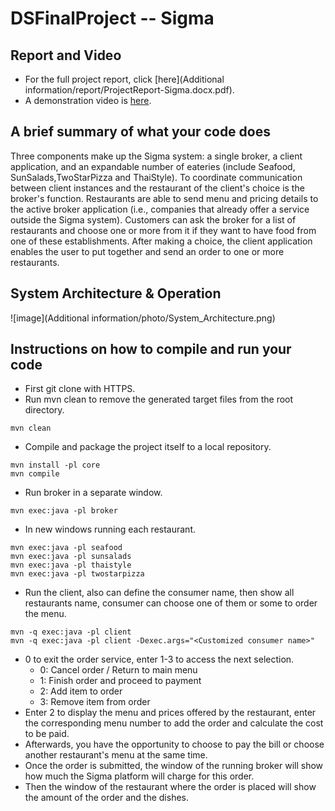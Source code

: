# DSFinalProject -- Sigma


## Report and Video

- For the full project report, click [here](Additional information/report/ProjectReport-Sigma.docx.pdf).
- A demonstration video is [here](https://www.youtube.com/watch?v=4oymc5YMuq8).


## A brief summary of what your code does

Three components make up the Sigma system: a single broker, a client application, and an expandable number of eateries (include Seafood, SunSalads,TwoStarPizza and ThaiStyle).
To coordinate communication between client instances and the restaurant of the client's choice is the broker's function.
Restaurants are able to send menu and pricing details to the active broker application (i.e., companies that already offer a service outside the Sigma system).
Customers can ask the broker for a list of restaurants and choose one or more from it if they want to have food from one of these establishments.
After making a choice, the client application enables the user to put together and send an order to one or more restaurants.


## System Architecture & Operation

![image](Additional information/photo/System_Architecture.png)


## Instructions on how to compile and run your code

- First git clone with HTTPS.
- Run mvn clean to remove the generated target files from the root directory.
```
mvn clean
```
- Compile and package the project itself to a local repository.
```
mvn install -pl core
mvn compile
```
- Run broker in a separate window.
```
mvn exec:java -pl broker
```
- In new windows running each restaurant.
```
mvn exec:java -pl seafood
mvn exec:java -pl sunsalads
mvn exec:java -pl thaistyle
mvn exec:java -pl twostarpizza
```
- Run the client, also can define the consumer name, 
  then show all restaurants name, consumer can choose one of them or some to order the menu.
```
mvn -q exec:java -pl client
mvn -q exec:java -pl client -Dexec.args="<Customized consumer name>"
```
- 0 to exit the order service, enter 1-3 to access the next selection.
  - 0: Cancel order / Return to main menu
  - 1: Finish order and proceed to payment
  - 2: Add item to order
  - 3: Remove item from order
- Enter 2 to display the menu and prices offered by the restaurant, 
  enter the corresponding menu number to add the order and calculate the cost to be paid.
- Afterwards, you have the opportunity to choose to pay the bill or choose another restaurant's menu at the same time.
- Once the order is submitted, the window of the running broker will show how much the Sigma platform will charge for this order.
- Then the window of the restaurant where the order is placed will show the amount of the order and the dishes.

